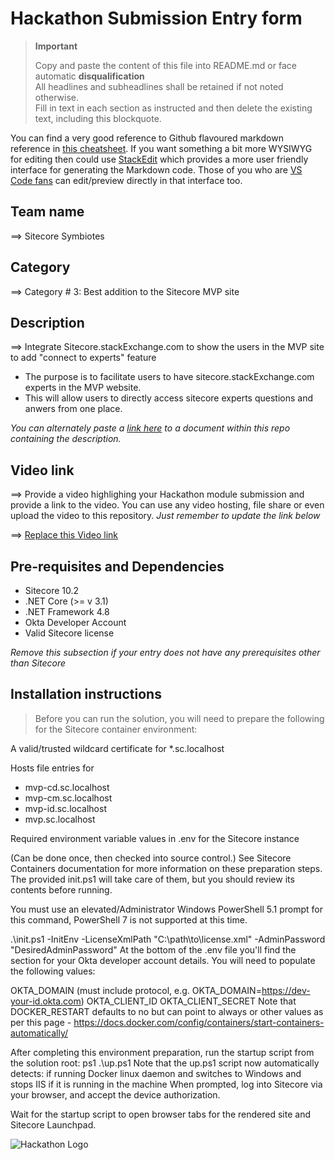 # Hackathon Submission Entry form

> __Important__  
> 
> Copy and paste the content of this file into README.md or face automatic __disqualification__  
> All headlines and subheadlines shall be retained if not noted otherwise.  
> Fill in text in each section as instructed and then delete the existing text, including this blockquote.

You can find a very good reference to Github flavoured markdown reference in [this cheatsheet](https://github.com/adam-p/markdown-here/wiki/Markdown-Cheatsheet). If you want something a bit more WYSIWYG for editing then could use [StackEdit](https://stackedit.io/app) which provides a more user friendly interface for generating the Markdown code. Those of you who are [VS Code fans](https://code.visualstudio.com/docs/languages/markdown#_markdown-preview) can edit/preview directly in that interface too.

## Team name
⟹ Sitecore Symbiotes

## Category
⟹ Category # 3: Best addition to the Sitecore MVP site

## Description
⟹ Integrate Sitecore.stackExchange.com to show the users in the MVP site to add "connect to experts" feature

  - The purpose is to facilitate users to have sitecore.stackExchange.com experts in the MVP website.
  - This will allow users to directly access sitecore experts questions and anwers from one place.
    
_You can alternately paste a [link here](#docs) to a document within this repo containing the description._

## Video link
⟹ Provide a video highlighing your Hackathon module submission and provide a link to the video. You can use any video hosting, file share or even upload the video to this repository. _Just remember to update the link below_

⟹ [Replace this Video link](#video-link)



## Pre-requisites and Dependencies

- Sitecore 10.2
- .NET Core (>= v 3.1)
- .NET Framework 4.8
- Okta Developer Account
- Valid Sitecore license

_Remove this subsection if your entry does not have any prerequisites other than Sitecore_

## Installation instructions
> Before you can run the solution, you will need to prepare the following for the Sitecore container environment:

A valid/trusted wildcard certificate for *.sc.localhost

Hosts file entries for

- mvp-cd.sc.localhost
- mvp-cm.sc.localhost
- mvp-id.sc.localhost
- mvp.sc.localhost
 
Required environment variable values in .env for the Sitecore instance

(Can be done once, then checked into source control.)
See Sitecore Containers documentation for more information on these preparation steps. The provided init.ps1 will take care of them, but you should review its contents before running.

You must use an elevated/Administrator Windows PowerShell 5.1 prompt for this command, PowerShell 7 is not supported at this time.

.\init.ps1 -InitEnv -LicenseXmlPath "C:\path\to\license.xml" -AdminPassword "DesiredAdminPassword"
At the bottom of the .env file you'll find the section for your Okta developer account details. You will need to populate the following values:

OKTA_DOMAIN (must include protocol, e.g. OKTA_DOMAIN=https://dev-your-id.okta.com)
OKTA_CLIENT_ID
OKTA_CLIENT_SECRET
Note that DOCKER_RESTART defaults to no but can point to always or other values as per this page - https://docs.docker.com/config/containers/start-containers-automatically/

After completing this environment preparation, run the startup script from the solution root: ps1 .\up.ps1 Note that the up.ps1 script now automatically detects:
if running Docker linux daemon and switches to Windows
and stops IIS if it is running in the machine
When prompted, log into Sitecore via your browser, and accept the device authorization.

Wait for the startup script to open browser tabs for the rendered site and Sitecore Launchpad.


![Hackathon Logo](docs/images/hackathon.png?raw=true "Hackathon Logo")

